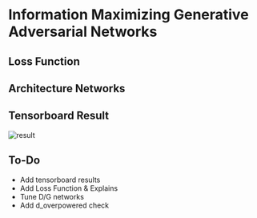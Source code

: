 # Information Maximizing Generative Adversarial Networks

## Loss Function


## Architecture Networks


## Tensorboard Result

![result](https://github.com/kozistr/Awesome-GANs/blob/master/InfoGAN/infogan_tb.png)

## To-Do
* Add tensorboard results
* Add Loss Function & Explains 
* Tune D/G networks
* Add d_overpowered check
